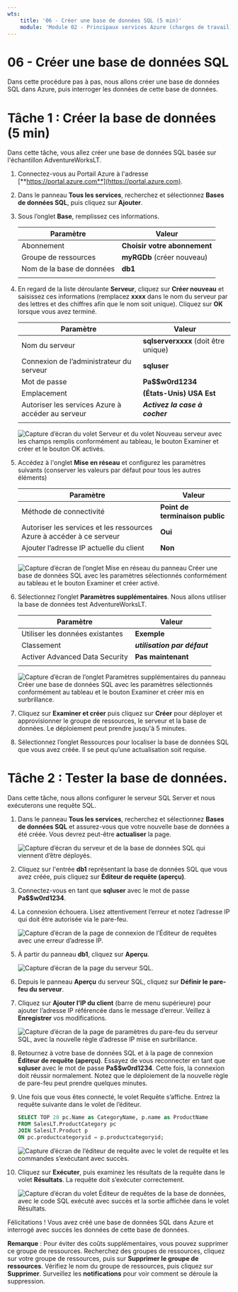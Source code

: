 ```yaml
---
wts:
    title: '06 - Créer une base de données SQL (5 min)'
    module: 'Module 02 - Principaux services Azure (charges de travail)'
---
```


# 06 - Créer une base de données SQL

Dans cette procédure pas à pas, nous allons créer une base de données SQL dans Azure, puis interroger les données de cette base de données.

# Tâche 1 : Créer la base de données (5 min)

Dans cette tâche, vous allez créer une base de données SQL basée sur l'échantillon AdventureWorksLT. 

1. Connectez-vous au Portail Azure à l'adresse [**https://portal.azure.com**](https://portal.azure.com).

2. Dans le panneau **Tous les services**, recherchez et sélectionnez **Bases de données SQL**, puis cliquez sur **Ajouter**. 

3. Sous l’onglet **Base**, remplissez ces informations.  

    | Paramètre | Valeur | 
    | --- | --- |
    | Abonnement | **Choisir votre abonnement** |
    | Groupe de ressources | **myRGDb** (créer nouveau) |
    | Nom de la base de données| **db1** | 
    | | |

3. En regard de la liste déroulante **Serveur**, cliquez sur **Créer nouveau** et saisissez ces informations (remplacez **xxxx** dans le nom du serveur par des lettres et des chiffres afin que le nom soit unique). Cliquez sur **OK** lorsque vous avez terminé.

    | Paramètre | Valeur | 
    | --- | --- |
    | Nom du serveur | **sqlserverxxxx** (doit être unique) | 
    | Connexion de l’administrateur du serveur | **sqluser** |
    | Mot de passe | **Pa$$w0rd1234** |
    | Emplacement | **(États-Unis) USA Est** |
    | Autoriser les services Azure à accéder au serveur| ***Activez la case à cocher*** |
    | | |

   ![Capture d’écran du volet Serveur et du volet Nouveau serveur avec les champs remplis conformément au tableau, le  bouton Examiner et créer et le bouton OK activés.](../images/0501.png)

4. Accédez à l'onglet **Mise en réseau** et configurez les paramètres suivants (conserver les valeurs par défaut pour tous les autres éléments) 

    | Paramètre | Valeur | 
    | --- | --- |
    | Méthode de connectivité | **Point de terminaison public** |    
    | Autoriser les services et les ressources Azure à accéder à ce serveur | **Oui** |
    | Ajouter l’adresse IP actuelle du client | **Non** |
    | | |
    
   ![Capture d’écran de l’onglet Mise en réseau du panneau Créer une base de données SQL avec les paramètres sélectionnés conformément au tableau et le bouton Examiner et créer activé.](../images/0501b.png)

5. Sélectionnez l’onglet **Paramètres supplémentaires**. Nous allons utiliser la base de données test AdventureWorksLT.

    | Paramètre | Valeur | 
    | --- | --- |
    | Utiliser les données existantes | **Exemple** |
    | Classement | ***utilisation par défaut*** |
    | Activer Advanced Data Security | **Pas maintenant** |
    | | |

    ![Capture d’écran de l’onglet Paramètres supplémentaires du panneau Créer une base de données SQL avec les paramètres sélectionnés conformément au tableau et le bouton Examiner et créer mis en surbrillance.](../images/0501c.png)

6. Cliquez sur **Examiner et créer** puis cliquez sur **Créer** pour déployer et approvisionner le groupe de ressources, le serveur et la base de données. Le déploiement peut prendre jusqu'à 5 minutes.

7. Sélectionnez l’onglet Ressources pour localiser la base de données SQL que vous avez créée. Il se peut qu’une actualisation soit requise.

# Tâche 2 : Tester la base de données.

Dans cette tâche, nous allons configurer le serveur SQL Server et nous exécuterons une requête SQL. 

1. Dans le panneau **Tous les services**, recherchez et sélectionnez **Bases de données SQL** et assurez-vous que votre nouvelle base de données a été créée. Vous devrez peut-être **actualiser** la page.

    ![Capture d’écran du serveur et de la base de données SQL qui viennent d’être déployés.](../images/0502.png)

2. Cliquez sur l'entrée **db1** représentant la base de données SQL que vous avez créée, puis cliquez sur **Éditeur de requête (aperçu)**.

3. Connectez-vous en tant que **sqluser** avec le mot de passe **Pa$$w0rd1234**.

4. La connexion échouera. Lisez attentivement l’erreur et notez l’adresse IP qui doit être autorisée via le pare-feu. 

    ![Capture d’écran de la page de connexion de l’Éditeur de requêtes avec une erreur d’adresse IP.](../images/0503.png)

5. À partir du panneau **db1**, cliquez sur **Aperçu**. 

    ![Capture d’écran de la page du serveur SQL.](../images/0504.png)

6. Depuis le panneau **Aperçu** du serveur SQL, cliquez sur **Définir le pare-feu du serveur**.

7. Cliquez sur **Ajouter l’IP du client** (barre de menu supérieure) pour ajouter l’adresse IP référencée dans le message d’erreur. Veillez à **Enregistrer** vos modifications. 

    ![Capture d’écran de la page de paramètres du pare-feu du serveur SQL, avec la nouvelle règle d’adresse IP mise en surbrillance.](../images/0506.png)

8. Retournez à votre base de données SQL et à la page de connexion **Éditeur de requête (aperçu)**. Essayez de vous reconnecter en tant que **sqluser** avec le mot de passe **Pa$$w0rd1234**. Cette fois, la connexion doit réussir normalement. Notez que le déploiement de la nouvelle règle de pare-feu peut prendre quelques minutes. 

9. Une fois que vous êtes connecté, le volet Requête s’affiche. Entrez la requête suivante dans le volet de l’éditeur.

    ```SQL
    SELECT TOP 20 pc.Name as CategoryName, p.name as ProductName
    FROM SalesLT.ProductCategory pc
    JOIN SalesLT.Product p
    ON pc.productcategoryid = p.productcategoryid;
    ```

    ![Capture d’écran de l’éditeur de requête avec le volet de requête et les commandes s’exécutant avec succès.](../images/0507.png)

10. Cliquez sur **Exécuter**, puis examinez les résultats de la requête dans le volet **Résultats**. La requête doit s’exécuter correctement.

    ![Capture d’écran du volet Éditeur de requêtes de la base de données, avec le code SQL exécuté avec succès et la sortie affichée dans le volet Résultats.](../images/0508.png)

Félicitations ! Vous avez créé une base de données SQL dans Azure et interrogé avec succès les données de cette base de données.

**Remarque** : Pour éviter des coûts supplémentaires, vous pouvez supprimer ce groupe de ressources. Recherchez des groupes de ressources, cliquez sur votre groupe de ressources, puis sur **Supprimer le groupe de ressources**. Vérifiez le nom du groupe de ressources, puis cliquez sur **Supprimer**. Surveillez les **notifications** pour voir comment se déroule la suppression.
